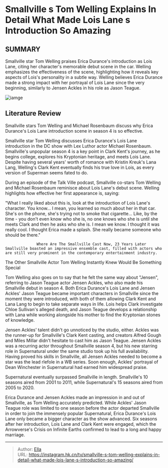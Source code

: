 # Smallville s Tom Welling Explains In Detail What Made Lois Lane s Introduction So Amazing


## SUMMARY 



  Smallville star Tom Welling praises Erica Durance&#39;s introduction as Lois Lane, citing her character&#39;s memorable debut scene in the car.   Welling emphasizes the effectiveness of the scene, highlighting how it reveals key aspects of Lois&#39;s personality in a subtle way.   Welling believes Erica Durance made a strong impact with her portrayal of Lois Lane since the very beginning, similarly to Jensen Ackles in his role as Jason Teague.  

![iamge](https://static1.srcdn.com/wordpress/wp-content/uploads/2024/01/erica-durance-as-lois-lane-in-smallville-season-5-with-tom-welling-and-michael-rosenbaum.jpg)

## Literature Review

Smallville stars Tom Welling and Michael Rosenbaum discuss why Erica Durance&#39;s Lois Lane introduction scene in season 4 is so effective.




Smallville star Tom Welling discusses Erica Durance&#39;s Lois Lane introduction in the DC show with Lex Luthor actor Michael Rosenbaum. Smallville&#39;s unpopular season 4 is a key point in Clark Kent&#39;s journey, as he begins college, explores his Kryptonian heritage, and meets Lois Lane. Despite having several years&#39; worth of romance with Kristin Kreuk&#39;s Lana Lang, Welling&#39;s Clark Kent eventually finds his true love in Lois, as every version of Superman seems fated to do.




During an episode of the Talk Ville podcast, Smallville co-stars Tom Welling and Michael Rosenbaum reminisce about Lois Lane&#39;s debut scene. Welling highlights how effective her first appearance is, saying:


&#34;What I really liked about this is, look at the introduction of Lois Lane&#39;s character. You know... I mean, you learned so much about her in that car. She&#39;s on the phone, she&#39;s trying not to smoke that cigarette... Like, by the time - you don&#39;t even know who she is, no one knows who she is until she meets Clark and then he asks who she is. I mean we know. I thought it was really cool. I thought Erica made a splash. She really became someone who should be there.&#34;


                  Where Are The Smallville Cast Now, 23 Years Later   Smallville boasted an impressive ensemble cast, filled with actors who are still very prominent in the contemporary entertainment industry.   


 The Other Smallville Actor Tom Welling Instantly Knew Would Be Something Special 
          




Tom Welling also goes on to say that he felt the same way about &#34;Jensen&#34;, referring to Jason Teague actor Jensen Ackles, who also made his Smallville debut in season 4. Both Erica Durance&#39;s Lois Lane and Jensen Ackles&#39; Jason Teague became important characters in Smallville since the moment they were introduced, with both of them allowing Clark Kent and Lana Lang to begin to take separate ways in life. Lois helps Clark investigate Chloe Sullivan&#39;s alleged death, and Jason Teague develops a relationship with Lana while working alongside his mother to find the Kryptonian stones of knowledge.

Jensen Ackles&#39; talent didn&#39;t go unnoticed by the studio, either. Ackles was the runner-up for Smallville&#39;s Clark Kent casting, and creators Alfred Gough and Miles Millar didn&#39;t hesitate to cast him as Jason Teague. Jensen Ackles was a recurring actor throughout Smallville season 4, but his new starring role in Supernatural under the same studio took up his full availability. Having proved his skills in Smallville, all Jensen Ackles needed to become a star was the lead rlefole in a WB series. Soon enough, Ackles&#39; portrayal of Dean Winchester in Supernatural had earned him widespread praise.






Supernatural eventually surpassed Smallville in length. Smallville&#39;s 10 seasons aired from 2001 to 2011, while Supernatural&#39;s 15 seasons aired from 2005 to 2020.




Erica Durance and Jensen Ackles made an impression in and out of Smallville, as Tom Welling accurately predicted. While Ackles&#39; Jason Teague role was limited to one season before the actor departed Smallville in order to join the immensely popular Supernatural, Erica Durance&#39;s Lois Lane only became a bigger character as the show advanced. Six seasons after her introduction, Lois Lane and Clark Kent were engaged, which the Arrowverse&#39;s Crisis on Infinite Earths confirmed to lead to a long and happy marriage.



---

> Author: [Ella](https://instagram.hk.cn/)  
> URL: https://instagram.hk.cn/tv/smallville-s-tom-welling-explains-in-detail-what-made-lois-lane-s-introduction-so-amazing/  

